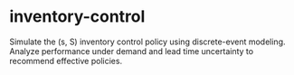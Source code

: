 # inventory-control
Simulate the (s, S) inventory control policy using discrete-event modeling. Analyze performance under demand and lead time uncertainty to recommend effective policies.
